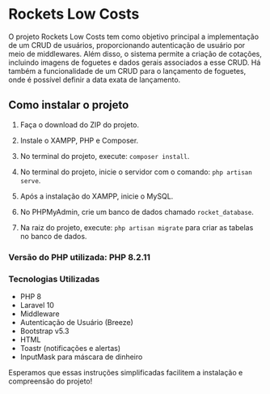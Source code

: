# Rockets Low Costs

O projeto Rockets Low Costs tem como objetivo principal a implementação de um CRUD de usuários, proporcionando autenticação de usuário por meio de middlewares. Além disso, o sistema permite a criação de cotações, incluindo imagens de foguetes e dados gerais associados a esse CRUD. Há também a funcionalidade de um CRUD para o lançamento de foguetes, onde é possível definir a data exata de lançamento.

## Como instalar o projeto

1. Faça o download do ZIP do projeto.
2. Instale o XAMPP, PHP e Composer.
3. No terminal do projeto, execute: `composer install`.
4. No terminal do projeto, inicie o servidor com o comando: `php artisan serve`.

5. Após a instalação do XAMPP, inicie o MySQL.
6. No PHPMyAdmin, crie um banco de dados chamado `rocket_database`.
7. Na raiz do projeto, execute: `php artisan migrate` para criar as tabelas no banco de dados.

### Versão do PHP utilizada: PHP 8.2.11

### Tecnologias Utilizadas

- PHP 8
- Laravel 10
- Middleware
- Autenticação de Usuário (Breeze)
- Bootstrap v5.3
- HTML
- Toastr (notificações e alertas)
- InputMask para máscara de dinheiro

Esperamos que essas instruções simplificadas facilitem a instalação e compreensão do projeto!
